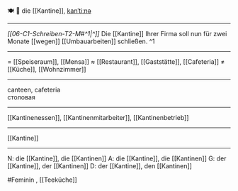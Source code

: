 🍽️ 🔴 die [[Kantine]], [kanˈtiːnə](https://youglish.com/pronounce/Kantine/german)

---
*[[06-C1-Schreiben-T2-M#^1|^]]* Die [[Kantine]] Ihrer Firma soll nun für zwei Monate [[wegen]] [[Umbauarbeiten]] schließen. ^1


---
= [[Speiseraum]], [[Mensa]]
≈ [[Restaurant]], [[Gaststätte]], [[Cafeteria]]
≠ [[Küche]], [[Wohnzimmer]]

---
canteen, cafeteria  
столовая

---
[[Kantinenessen]], [[Kantinenmitarbeiter]], [[Kantinenbetrieb]]

---
[[Kantine]]


---
N: die [[Kantine]], die [[Kantinen]]
A: die [[Kantine]], die [[Kantinen]]
G: der [[Kantine]], der [[Kantinen]]
D: der [[Kantine]], den [[Kantinen]]


#Feminin , [[Teeküche]]